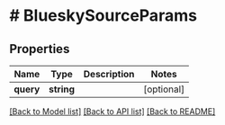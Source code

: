 # # BlueskySourceParams

## Properties

Name | Type | Description | Notes
------------ | ------------- | ------------- | -------------
**query** | **string** |  | [optional]

[[Back to Model list]](../../README.md#models) [[Back to API list]](../../README.md#endpoints) [[Back to README]](../../README.md)

